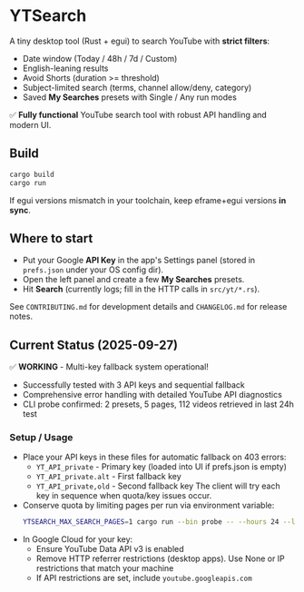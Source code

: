 # YTSearch

A tiny desktop tool (Rust + egui) to search YouTube with **strict filters**:
- Date window (Today / 48h / 7d / Custom)
- English-leaning results
- Avoid Shorts (duration >= threshold)
- Subject-limited search (terms, channel allow/deny, category)
- Saved **My Searches** presets with Single / Any run modes

✅ **Fully functional** YouTube search tool with robust API handling and modern UI.

## Build

```bash
cargo build
cargo run
```

If egui versions mismatch in your toolchain, keep eframe+egui versions **in sync**.

## Where to start

- Put your Google **API Key** in the app's Settings panel (stored in `prefs.json` under your OS config dir).
- Open the left panel and create a few **My Searches** presets.
- Hit **Search** (currently logs; fill in the HTTP calls in `src/yt/*.rs`).

See `CONTRIBUTING.md` for development details and `CHANGELOG.md` for release notes.

## Current Status (2025-09-27)

✅ **WORKING** - Multi-key fallback system operational!
- Successfully tested with 3 API keys and sequential fallback
- Comprehensive error handling with detailed YouTube API diagnostics
- CLI probe confirmed: 2 presets, 5 pages, 112 videos retrieved in last 24h test

### Setup / Usage

- Place your API keys in these files for automatic fallback on 403 errors:
  - `YT_API_private` - Primary key (loaded into UI if prefs.json is empty)
  - `YT_API_private.alt` - First fallback key  
  - `YT_API_private,old` - Second fallback key
  The client will try each key in sequence when quota/key issues occur.
- Conserve quota by limiting pages per run via environment variable:
  ```bash
  YTSEARCH_MAX_SEARCH_PAGES=1 cargo run --bin probe -- --hours 24 --limit 5
  ```
- In Google Cloud for your key:
  - Ensure YouTube Data API v3 is enabled
  - Remove HTTP referrer restrictions (desktop apps). Use None or IP restrictions that match your machine
  - If API restrictions are set, include `youtube.googleapis.com`
